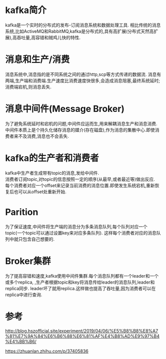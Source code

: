 # kafka简介
kafka是一个实时的分布式的发布-订阅消息系统和数据处理工具.
相比传统的消息系统,比如ActiveMQ和RabbitMQ,kafka是分布式的,具有高扩展(分布式天然高扩展),高吞吐量,高容错和贼鸡儿快的特性.

# 消息和生产/消费
消息系统中,消息指的是不同系统之间的通过http,scp等方式传递的数据流.
消息有两端,生产端和消费端.生产速度比消费速度快很多,会造成消息阻塞,最终系统延时;消费端宕机,则消息丢失.

# 消息中间件(Message Broker)
为了避免系统延时和宕机的问题,中间件应运而生,用来解耦消息生产和消息消费.  
中间件本质上是个持久化储存消息的媒介(存在磁盘),作为消息的集散中心.即使消费者来不及消费,消息也不会丢失.

# kafka的生产者和消费者
kafka中生产者生成带有topic的消息,发给中间件.  
消费者订阅topic,对topic的信息按照一定的顺序(从最早,或者最近等)做出反应.  
每个消费者对应一个offset来记录当前消费的消息位置.即使发生系统宕机,重新恢复后也可以从offset处重新开始.


# Parition  
为了保证速度,中间件将生产端的消息分为多条消息队列,每个队列对应一个topic(一个topic可以通过设置key来对应多条队列).
这样每个消费者对应的消息队列中就只包含自己想要的.

# Broker集群
为了提高容错和速度,kafka使用中间件集群.每个消息队列都有一个leader和一个或多个replica,
,生产者根据topic和key将消息传给leader的消息队列,leader和replica同步.
leader坏了就用replica.这样做也提高了吞吐量,因为消费者可以在replica中进行查询.

# 参考
http://blog.hszofficial.site/experiment/2019/04/06/%E5%B8%B8%E8%A7%81%E7%9A%84%E6%B6%88%E6%81%AF%E4%B8%AD%E9%97%B4%E4%BB%B6/

https://zhuanlan.zhihu.com/p/37405836